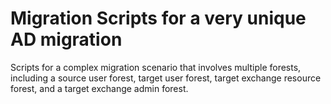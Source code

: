 # Migration Scripts for a very unique AD migration 
Scripts for a complex migration scenario that involves multiple forests, including a source user forest, target user forest, target exchange resource forest, and a target exchange admin forest.
